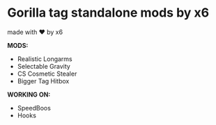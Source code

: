 # Gorilla tag standalone mods by x6
made with ❤️ by x6

**MODS:**
- Realistic Longarms
- Selectable Gravity
- CS Cosmetic Stealer
- Bigger Tag Hitbox

**WORKING ON:**
- SpeedBoos
- Hooks
